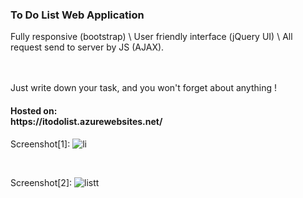 <h3>To Do List Web Application</h3>
Fully responsive (bootstrap) \ User friendly interface (jQuery UI) \ All request send to server by JS (AJAX).

<br /><br />
Just write down your task, and you won't forget about anything !

<h4>Hosted on:<br />
https://itodolist.azurewebsites.net/</h4>

Screenshot[1]:
![li](https://user-images.githubusercontent.com/38703432/61177549-7d95d080-a5d8-11e9-8a70-53707d8f1b8c.png)


<br />

Screenshot[2]:
![listt](https://user-images.githubusercontent.com/38703432/61177542-41627000-a5d8-11e9-8c7a-d590dd119e72.png)

